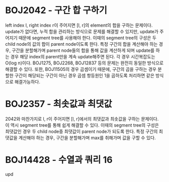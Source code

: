 # BOJ2042 - 구간 합 구하기
left index l, right index r이 주어지면 [l, r]의 element의 합을 구하는 문제이다.
update가 없다면, 누적 합을 관리하는 방식으로 문제를 해결할 수 있지만, update가 주어지기 때문에 segment tree를 사용해야 한다.
이때의 segment tree의 구성은 두 child node의 값의 합이 parent node이도록 한다.
특정 구간의 합을 계산해야 하는 경우, 구간을 분할해가며 parent node들의 합을 통해 값을 계산하게 되며 update를 하는 경우 해당 index의 parent만을 계속 update해주면 된다.
각 경우 시간복잡도는 O(log n)이다.
BOJ1275, BOJ2268, BOJ12837 등의 문제는 완전히 동일한 방식으로 해결할 수 있다.
또한, BOJ11505의 경우 곱셈이기 때문에, 구간의 곱을 구하는 경우 분할한 구간이 해당되는 구간이 아닌 경우 곱셈 항등원인 1을 곱하도록 처리하면 같은 방식으로 해결가능하다.

# BOJ2357 - 최솟값과 최댓값
2042와 마찬가지로 l, r이 주어지면 [l, r]에서의 최댓값과 최솟값을 구하는 문제이다.
이 역시 segment tree를 통해 쉽게 해결할 수 있다.
이때의 segment tree의 구성은 최댓값인 경우 두 child node중 최댓값이 parent node가 되도록 한다.
특정 구간의 최댓값을 계산해야 하는 경우, 구간을 분할해가며 max를 취해가며 값을 구할 수 있다.

# BOJ14428 - 수열과 쿼리 16
upd
